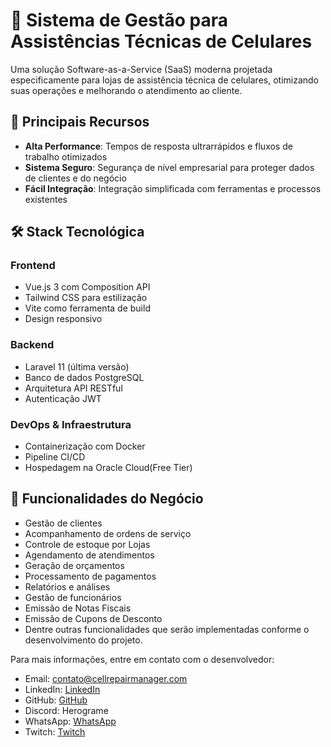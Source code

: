 # 📱 Sistema de Gestão para Assistências Técnicas de Celulares

Uma solução Software-as-a-Service (SaaS) moderna projetada especificamente para lojas de assistência técnica de celulares, otimizando suas operações e melhorando o atendimento ao cliente.

## 🌟 Principais Recursos

- **Alta Performance**: Tempos de resposta ultrarrápidos e fluxos de trabalho otimizados
- **Sistema Seguro**: Segurança de nível empresarial para proteger dados de clientes e do negócio
- **Fácil Integração**: Integração simplificada com ferramentas e processos existentes

## 🛠️ Stack Tecnológica

### Frontend
- Vue.js 3 com Composition API
- Tailwind CSS para estilização
- Vite como ferramenta de build
- Design responsivo

### Backend
- Laravel 11 (última versão)
- Banco de dados PostgreSQL
- Arquitetura API RESTful
- Autenticação JWT

### DevOps & Infraestrutura
- Containerização com Docker
- Pipeline CI/CD
- Hospedagem na Oracle Cloud(Free Tier)

## 💼 Funcionalidades do Negócio

- Gestão de clientes
- Acompanhamento de ordens de serviço
- Controle de estoque por Lojas
- Agendamento de atendimentos
- Geração de orçamentos
- Processamento de pagamentos
- Relatórios e análises
- Gestão de funcionários
- Emissão de Notas Fiscais
- Emissão de Cupons de Desconto
- Dentre outras funcionalidades que serão implementadas conforme o desenvolvimento do projeto.



Para mais informações, entre em contato com o desenvolvedor:

- Email: [contato@cellrepairmanager.com](mailto:samuel.coelho.borges@gmail.com)
- LinkedIn: [LinkedIn](https://www.linkedin.com/in/samuel-coelho-borges/)
- GitHub: [GitHub](https://github.com/Herograme/)
- Discord: Herograme
- WhatsApp: [WhatsApp](https://wa.me/5551981917531)
- Twitch: [Twitch](https://www.twitch.tv/samuel1702)
